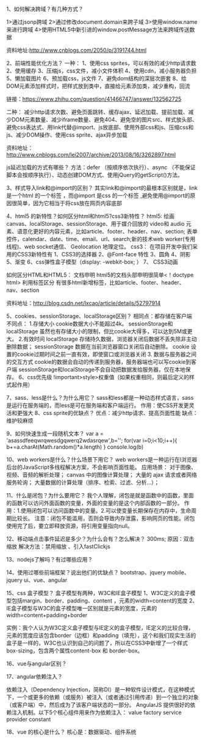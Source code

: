 
1、如何解决跨域？有几种方式？

1>通过jsonp跨域
2>通过修改document.domain来跨子域
3>使用window.name来进行跨域
4>使用HTML5中新引进的window.postMessage方法来跨域传送数据

资料地址:http://www.cnblogs.com/2050/p/3191744.html

2、前端性能优化方法？
一种：
1、使用css sprites，可以有效的减少http请求数
2、使用缓存
3、压缩js，css文件，减小文件体积
4、使用cdn，减小服务器负担
5、懒加载图片
6、预加载css，js文件
7、避免dom结构的深层次嵌套
8、给DOM元素添加样式时，把样式放到类中，直接给元素添加类，减少重构，回流

链接：https://www.zhihu.com/question/41466747/answer/132562725

二种：
减少http请求次数、避免页面跳转、缓存ajax、延迟加载、提前加载、减少DOM元素数量、减少iframe数量、避免404、避免空的图片src、样式放头部、避免css表达式、用link代替@import、js放底部、使用外部css和js、压缩css和js、减少DOM操作、使用css sprite、ajax异步加载

资料地址：http://www.cnblogs.com/lei2007/archive/2013/08/16/3262897.html

js延迟加载的方式有哪些？
方法：defer （按顺序依次执行）、async （不能保证脚本会按顺序执行）、动态创建DOM方式、使用jQuery的getScript()方法。

3、样式导入link和@import的区别？
其实link和@import的最根本区别就是，link 是一个html 的一个标签 ，而@import 是css 的一个标签 ,避免使用@import的原因很简单，因为它相当于将css放在网页内容底部

4、html5 的新特性？如何区分html和html5?css3新特性？
html5:
绘画 canvas、localStorage、sessionStorage、用于媒介回放的 video和 audio 元素、语意化更好的内容元素，比如article、footer、header、nav、section;
     表单控件，calendar、date、time、email、url、search;新的技术web worker(专用线程)、web socket通信、 Geolocation 地理定位。
css3：
在项目开发中我们采用的CSS3新特性有 
1、CSS3的选择器
2、@Font-face 特性
3、圆角
4、阴影
5、渐变
6、css弹性盒子模型（display: -webkit-box; ）
7、 CSS3动画

如何区分HTML和HTML5：
文档申明
        html5的文档头部申明很简单<！doctype html>
利用标签区分
        有很多html新增标签，比如article、footer、header、nav、section

资料地址：http://blog.csdn.net/lxcao/article/details/52797914

5、cookies、sessionStorage、localStorage区别？
相同点：都存储在客户端
不同点：
1.存储大小
cookie数据大小不能超过4k。
sessionStorage和localStorage 虽然也有存储大小的限制，但比cookie大得多，可以达到5M或更大。
2.有效时间
localStorage 存储持久数据，浏览器关闭后数据不丢失除非主动删除数据；
sessionStorage 数据在当前浏览器窗口关闭后自动删除。
cookie 设置的cookie过期时间之前一直有效，即使窗口或浏览器关闭
3. 数据与服务器之间的交互方式
cookie的数据会自动的传递到服务器，服务器端也可以写cookie到客户端
sessionStorage和localStorage不会自动把数据发给服务器，仅在本地保存。
6、css优先级
!important>style>权重值（如果权重相同，则最后定义的样式起作用）

7、sass、less是什么？为什么用它？
sass和less都是一种动态样式语言，sass是运行在服务端的，而less是可在服务端和客户端运行。
作用：使CSS开发更灵活和更强大
8、css sprite的优缺点？
优点：减少http请求、提高页面性能
缺点：维护较麻烦

9、如何快速生成一段随机文本？
var a = 'asassdfeeqwrqwesdgqwerq2wdasrqew',b='';
for(var i=0;i<10;i++){
b+=a.charAt(Math.random()*a.length)
}
console.log(b)

10、web workers是什么？什么场景下用它？
web workers是一种运行在l浏览器后台的JavaScript多线程解决方案，不会影响页面性能。
应用场景：
对于图像、视频、音频的解析处理；
canvas 中的图像计算处理；
大量的 ajax 请求或者网络服务轮询；
大量数据的计算处理（排序、检索、过滤、分析…）；

11、什么是闭包？为什么要用它？
我个人理解，闭包是就是函数中的函数，里面的函数可以访问外面函数的变量，外面的变量的是这个内部函数的一部分。
作用：1.使用闭包可以访问函数中的变量。2.可以使变量长期保存在内存中，生命周期比较长。
注意：闭包不能滥用，否则会导致内存泄露，影响网页的性能。闭包使用完了后，要立即释放资源，将引用变量指向null。

12、移动端点击事件延迟是多少？为什么会有？怎么解决？
300ms;
原因：双击缩放 
解决方法：禁用缩放 、引入fastClickjs

13、nodejs了解吗？有过哪些应用？

14、使用过哪些前端框架？说出他们的优缺点？
bootstrap、jquery mobile、jquery ui、vue、angular

15、css 盒子模型？
盒子模型有两种，W3C和IE盒子模型
1、W3C定义的盒子模型包括margin、border、padding、content ，元素的width=content的宽度
2、IE盒子模型与W3C的盒子模型唯一区别就是元素的宽度，元素的width=content+padding+border

实例：我个人认为W3C定义盒子模型与IE定义的盒子模型，IE定义的比较合理，元素的宽度应该包含border（边框）和padding（填充），这个和我们现实生活的盒子是一样的，W3C也认识到自己的问题了，所以在CSS3中新增了一个样式box-sizing，包含两个属性content-box 和 border-box。

16、vue与angular区别？

17、angular依赖注入？
 
依赖注入（Dependency Injection，简称DI）是一种软件设计模式，在这种模式下，一个或更多的依赖（或服务）被注入（或者通过引用传递）到一个独立的对象（或客户端）中，然后成为了该客户端状态的一部分。
AngularJS 提供很好的依赖注入机制。以下5个核心组件用来作为依赖注入：
value
factory
service
provider
constant

18、vue 的核心是什么？
核心是：数据驱动、组件系统
